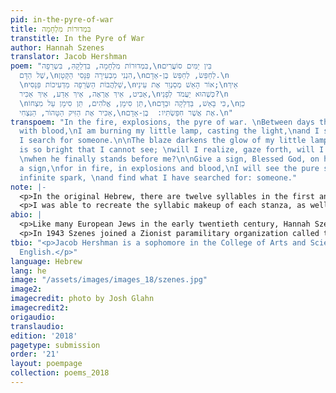 ```yaml
---
pid: in-the-pyre-of-war
title: בִּמְדוּרוֹת מִלְחָמָה
transtitle: In the Pyre of War
author: Hannah Szenes
translator: Jacob Hershman
poem: "בִּמְדוּרוֹת מִלְחָמָה, בִּדְלֵקָהִּ, בִּשְרֵפָה,\nבֵּין יַמִּים סוֹעֲרִים
  שֶׁל הַדָּם,\nהִנְנִי מַבְעִירָה פַּנָּסִי הַקָּטָן,\nלְחַפֵּשׂ, לְחַפֵּשׂ בֶּן-אָדָם.\n
  \nשַׁלְהֲבוֹת הַשְּׂרֵפָה מַדְעִיכוֹת פַּנָּסִי,\nאוֹר הָאֵשׁ מְסַנְוֵר אֶת עֵינַי;\nאֵיךְ
  אַבִּיט, אֵיךְ אֶרְאֶה, אֵיךְ אֵדַע, אֵיךְ אַכִּיר,\nכְּשֶׁהוּא יַעֲמֹד לְפָנַי?\n
  \nתֵּן סִימָן, אֱלֹהִים, תֵּן סִימָן עַל מִצְחוֹ,\nכִּי בָּאֵשׁ, בַּדְלֵקָה וּבַדָּם,\nכֵן
  אַכִּיר אֶת הַזִּיק הַטָּהוֹר, הַנִּצְחִי,\nאֶת אֲשֶׁר חִפַּשְׂתִּיו:  בֶּן-אָדָם.\n"
transpoem: "In the fire, explosions, the pyre of war. \nBetween days that are stormy
  with blood,\nI am burning my little lamp, casting the light,\nand I search, and
  I search for someone.\n\nThe blaze darkens the glow of my little lamp’s flame,\nit
  is so bright that I cannot see; \nwill I realize, gaze forth, will I know, ascertain
  \nwhen he finally stands before me?\n\nGive a sign, Blessed God, on his forehead
  a sign,\nfor in fire, in explosions and blood,\nI will see the pure spark, see the
  infinite spark, \nand find what I have searched for: someone."
note: |-
  <p>In the original Hebrew, there are twelve syllables in the first and third lines of each four-line stanza. These lines are not rhymed. The second and fourth lines contain nine syllables and are rhymed. The poem as a whole follows a tribrachic meter, meaning each line comprises an assortment of three short, unstressed syllables.</p>
  <p>I was able to recreate the syllabic makeup of each stanza, as well as the rhyme scheme. To do this successfully, I had to make a few sacrifices. For instance, notwithstanding the primacy of syllabic triplets in <span lang="he">במדורות מלחמה</span>, I could not incorporate tribrachic meter into this translation. I found it impossible to both rhyme the second and fourth lines and translate into the original meter without totally transforming the diction. I ought to mention that, strictly speaking, there is no rhyme in the first and final stanzas, merely an assonance between “blood” and “someone.” Given, first, my ultimate objective of representing the essence of the original piece, second, the parameters of my translation and, third, the exact rhyme in the second stanza, I believe my readers will be able to infer that the original Hebrew bears a rhyme.</p>
abio: |
  <p>Like many European Jews in the early twentieth century, Hannah Szenes was captivated by the prospect of establishing a Jewish homeland. As a teenager in Budapest, she joined local Zionist youth movements, eventually emigrating to Palestine in 1939 at the age of seventeen. For two years she lived in an agricultural cooperative (in Hebrew, <em>moshav</em>) in Nahalal. It was here that she composed, among other works, “In the Pyre of War.” In 1941, she relocated to a <em>kibbutz</em> in Caesarea.</p>
  <p>In 1943 Szenes joined a Zionist paramilitary organization called the Palmach as a volunteer. A year later, she joined the organization’s paratrooper unit, and, in 1944, was dropped into Yugoslavia to aid anti-Nazi forces. Only hours after entering Hungary, which was the central objective of the mission, Szenes and her compatriots were captured and imprisoned. Although Szenes was tortured for months, she never capitulated to her captors. In late November 1944, she was offered the choice to petition for clemency or face the firing squad. She did not want to beg for her life; she chose to die. Szenes faced her executioners without a blindfold. She was twenty-three.</p>
tbio: "<p>Jacob Hershman is a sophomore in the College of Arts and Sciences, studying
  English.</p>"
language: Hebrew
lang: he
image: "/assets/images/images_18/szenes.jpg"
image2:
imagecredit: photo by Josh Glahn
imagecredit2:
origaudio:
translaudio:
edition: '2018'
pagetype: submission
order: '21'
layout: poempage
collection: poems_2018
---
```

